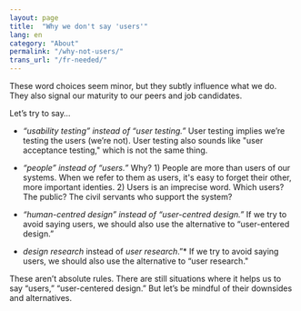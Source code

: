 ```yaml
---
layout: page
title:  "Why we don't say 'users'"
lang: en
category: "About"
permalink: "/why-not-users/"
trans_url: "/fr-needed/"
---
```


These word choices seem minor, but they subtly influence what we do. They also signal our maturity to our peers and job candidates.

Let’s try to say…
- *“usability testing” instead of “user testing.”* User testing implies we’re testing the users (we’re not). User testing also sounds like "user acceptance testing," which is not the same thing.

- *“people” instead of “users.”* Why? 1) People are more than users of our systems. When we refer to them as users, it's easy to forget their other, more important identies. 2) Users is an imprecise word. Which users? The public? The civil servants who support the system?

- *“human-centred design” instead of “user-centred design.”* If we try to avoid saying users, we should also use the alternative to “user-entered design.”

- *design research* instead of *user research*.”* If we try to avoid saying users, we should also use the alternative to “user research."

These aren’t absolute rules. There are still situations where it helps us to say “users,” “user-centered design.” But let’s be mindful of their downsides and alternatives.